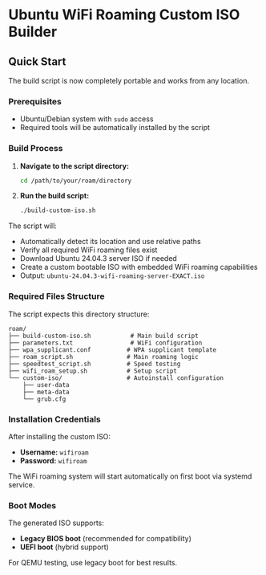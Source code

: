 # Ubuntu WiFi Roaming Custom ISO Builder

## Quick Start

The build script is now completely portable and works from any location.

### Prerequisites

- Ubuntu/Debian system with `sudo` access
- Required tools will be automatically installed by the script

### Build Process

1. **Navigate to the script directory:**
   ```bash
   cd /path/to/your/roam/directory
   ```

2. **Run the build script:**
   ```bash
   ./build-custom-iso.sh
   ```

The script will:
- Automatically detect its location and use relative paths
- Verify all required WiFi roaming files exist
- Download Ubuntu 24.04.3 server ISO if needed
- Create a custom bootable ISO with embedded WiFi roaming capabilities
- Output: `ubuntu-24.04.3-wifi-roaming-server-EXACT.iso`

### Required Files Structure

The script expects this directory structure:
```
roam/
├── build-custom-iso.sh           # Main build script
├── parameters.txt                # WiFi configuration
├── wpa_supplicant.conf          # WPA supplicant template
├── roam_script.sh               # Main roaming logic
├── speedtest_script.sh          # Speed testing
├── wifi_roam_setup.sh           # Setup script
└── custom-iso/                  # Autoinstall configuration
    ├── user-data
    ├── meta-data
    └── grub.cfg
```

### Installation Credentials

After installing the custom ISO:
- **Username:** `wifiroam`
- **Password:** `wifiroam`

The WiFi roaming system will start automatically on first boot via systemd service.

### Boot Modes

The generated ISO supports:
- **Legacy BIOS boot** (recommended for compatibility)
- **UEFI boot** (hybrid support)

For QEMU testing, use legacy boot for best results.